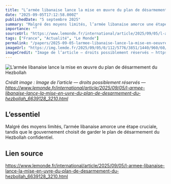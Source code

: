 ```yaml
---
title: "L’armée libanaise lance la mise en œuvre du plan de désarmement du Hezbollah"
date: "2025-09-05T17:12:58.000Z"
publishedDate: "5 septembre 2025"
summary: "Malgré des moyens limités, l’armée libanaise amorce une étape cruciale, tandis que le gouvernement choisit de garder le plan de désarmement du Hezbollah confidentiel."
importance: ""
sourceUrl: "https://www.lemonde.fr/international/article/2025/09/05/l-armee-libanaise-lance-la-mise-en-uvre-du-plan-de-desarmement-du-hezbollah_6639128_3210.html"
tags: ["France", "Actualité", "Le Monde"]
permalink: "/papers/2025-09-05-larmee-libanaise-lance-la-mise-en-oeuvre-du-plan-de-desarmement-du-hezbollah"
imageUrl: "https://img.lemde.fr/2025/09/05/0/112/5776/3851/1440/960/60/0/5e680cd_ftp-import-images-1-1irzb4ama4sm-2b22f86a230a4646a199e6c3461f6acd-0-6e009966ac5048be9cd5788c92897e99.jpg"
imageCredit: "Image de l’article — droits possiblement réservés — https://www.lemonde.fr/international/article/2025/09/05/l-armee-libanaise-lance-la-mise-en-uvre-du-plan-de-desarmement-du-hezbollah_6639128_3210.html"
---
```


![L’armée libanaise lance la mise en œuvre du plan de désarmement du Hezbollah](https://img.lemde.fr/2025/09/05/0/112/5776/3851/1440/960/60/0/5e680cd_ftp-import-images-1-1irzb4ama4sm-2b22f86a230a4646a199e6c3461f6acd-0-6e009966ac5048be9cd5788c92897e99.jpg)

*Crédit image : Image de l’article — droits possiblement réservés — https://www.lemonde.fr/international/article/2025/09/05/l-armee-libanaise-lance-la-mise-en-uvre-du-plan-de-desarmement-du-hezbollah_6639128_3210.html*

## L’essentiel

Malgré des moyens limités, l’armée libanaise amorce une étape cruciale, tandis que le gouvernement choisit de garder le plan de désarmement du Hezbollah confidentiel.

## Lien source

https://www.lemonde.fr/international/article/2025/09/05/l-armee-libanaise-lance-la-mise-en-uvre-du-plan-de-desarmement-du-hezbollah_6639128_3210.html
